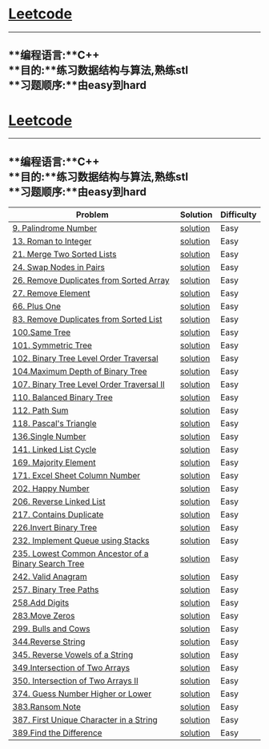 # [Leetcode](https://leetcode.com/problemset/algorithms/)
---

**编程语言:**C++<br>
**目的:**练习数据结构与算法,熟练stl<br>
**习题顺序:**由easy到hard<br>
---







# [Leetcode](https://leetcode.com/problemset/algorithms/)
---

**编程语言:**C++<br>
**目的:**练习数据结构与算法,熟练stl<br>
**习题顺序:**由easy到hard<br>
---







Problem | Solution | Difficulty
---|---|---
[9. Palindrome Number](https://leetcode.com/problems/palindrome-number)|[solution](https://github.com/RustonOoOo/leetcode/blob/master/9.%20Palindrome%20Number/solution.cpp)|Easy
[13. Roman to Integer](https://leetcode.com/problems/roman-to-integer/) | [solution](https://github.com/RustonOoOo/leetcode/tree/master/13.%20Roman%20to%20Integer) | Easy
[21. Merge Two Sorted Lists](https://leetcode.com/problems/merge-two-sorted-lists) | [solution](https://github.com/RustonOoOo/leetcode/blob/master/21.%20Merge%20Two%20Sorted%20Lists/solution.cpp)|Easy
[24. Swap Nodes in Pairs](https://leetcode.com/problems/swap-nodes-in-pairs)|[solution](https://github.com/RustonOoOo/leetcode/blob/master/24.%20Swap%20Nodes%20in%20Pairs/solution.cpp)|Easy
[26. Remove Duplicates from Sorted Array](https://leetcode.com/problems/remove-duplicates-from-sorted-array)|[solution](https://github.com/RustonOoOo/leetcode/tree/master/26.%20Remove%20Duplicates%20from%20Sorted%20Array)|Easy
[27. Remove Element](https://leetcode.com/problems/remove-element)|[solution](https://github.com/RustonOoOo/leetcode/tree/master/27.%20Remove%20Element)|Easy
[66. Plus One](https://leetcode.com/problems/plus-one/)|[solution](https://github.com/RustonOoOo/leetcode/blob/master/66.%20Plus%20One/solution.cpp)|Easy
[83. Remove Duplicates from Sorted List](https://leetcode.com/problems/remove-duplicates-from-sorted-list)|[solution](https://github.com/RustonOoOo/leetcode/blob/master/83.%20Remove%20Duplicates%20from%20Sorted%20List/solution.cpp)|Easy
[100.Same Tree](https://leetcode.com/problems/same-tree/) | [solution](https://github.com/RustonOoOo/leetcode/blob/master/100.Same%20Tree/solution.cpp) | Easy
[101. Symmetric Tree](https://leetcode.com/problems/symmetric-tree)|[solution](https://github.com/RustonOoOo/leetcode/tree/master/101.%20Symmetric%20Tree)|Easy
[102. Binary Tree Level Order Traversal](https://leetcode.com/problems/binary-tree-level-order-traversal)|[solution](https://github.com/RustonOoOo/leetcode/blob/master/102.%20Binary%20Tree%20Level%20Order%20Traversal/solution.cpp)|Easy
[104.Maximum Depth of Binary Tree](https://leetcode.com/problems/maximum-depth-of-binary-tree/)|[solution](https://github.com/RustonOoOo/leetcode/tree/master/104.Maximum%20Depth%20of%20Binary%20Tree)  | Easy
[107. Binary Tree Level Order Traversal II](https://leetcode.com/problems/binary-tree-level-order-traversal-ii)|[solution](https://github.com/RustonOoOo/leetcode/tree/master/107.%20Binary%20Tree%20Level%20Order%20Traversal%20II)|Easy
[110. Balanced Binary Tree](https://leetcode.com/problems/balanced-binary-tree)|[solution](https://github.com/RustonOoOo/leetcode/blob/master/110.%20Balanced%20Binary%20Tree/solution.cpp)|Easy
[112. Path Sum](https://leetcode.com/problems/path-sum)|[solution](https://github.com/RustonOoOo/leetcode/blob/master/112.%20Path%20Sum/solution.cpp)|Easy
[118. Pascal's Triangle](https://leetcode.com/problems/pascals-triangle)|[solution](https://github.com/RustonOoOo/leetcode/blob/master/118.%20Pascal's%20Triangle/solution.cpp)|Easy
[136.Single Number](https://leetcode.com/problems/single-number/) | [solution](https://github.com/RustonOoOo/leetcode/tree/master/136.Single%20Number)| Easy
[141. Linked List Cycle](https://leetcode.com/problems/linked-list-cycle)|[solution](https://github.com/RustonOoOo/leetcode/tree/master/141.%20Linked%20List%20Cycle)|Easy
[169. Majority Element](https://leetcode.com/problems/majority-element/)|[solution](https://github.com/RustonOoOo/leetcode/tree/master/169.%20Majority%20Element%20%20QuestionEditorial%20Solution) | Easy
[171. Excel Sheet Column Number](https://leetcode.com/problems/excel-sheet-column-number/) |[solution](https://github.com/RustonOoOo/leetcode/blob/master/171.%20Excel%20Sheet%20Column%20Number/solution.cpp) | Easy
[202. Happy Number](https://leetcode.com/problems/happy-number) |[solution](https://github.com/RustonOoOo/leetcode/blob/master/202.%20Happy%20Number/solution.cpp)|Easy
[206. Reverse Linked List](https://leetcode.com/problems/reverse-linked-list/)|[solution](https://github.com/RustonOoOo/leetcode/blob/master/206.%20Reverse%20Linked%20List%20%20QuestionEditorial%20Solution/solution.cpp)|Easy
[217. Contains Duplicate](https://leetcode.com/problems/contains-duplicate/)|[solution](https://github.com/RustonOoOo/leetcode/blob/master/217.%20Contains%20Duplicate%20%20QuestionEditorial%20Solution/solution.cpp)|Easy
[226.Invert Binary Tree](https://leetcode.com/problems/invert-binary-tree/)|[solution](https://github.com/RustonOoOo/leetcode/blob/master/226.Invert%20Binary%20Tree/solution.cpp)  | Easy
[232. Implement Queue using Stacks](https://leetcode.com/problems/implement-queue-using-stacks)|[solution](https://github.com/RustonOoOo/leetcode/blob/master/232.%20Implement%20Queue%20using%20Stacks/solution.cpp)|Easy
[235. Lowest Common Ancestor of a Binary Search Tree](https://leetcode.com/problems/lowest-common-ancestor-of-a-binary-search-tree)|[solution](https://github.com/RustonOoOo/leetcode/tree/master/235.%20Lowest%20Common%20Ancestor%20of%20a%20Binary%20Search%20Tree)|Easy
[242. Valid Anagram](https://leetcode.com/problems/valid-anagram/) |[solution](https://github.com/RustonOoOo/leetcode/tree/master/242.%20Valid%20Anagram) | Easy
[257. Binary Tree Paths](https://leetcode.com/problems/binary-tree-paths)|[solution](https://github.com/RustonOoOo/leetcode/blob/master/257.%20Binary%20Tree%20Paths/solution.cpp)|Easy
[258.Add Digits](https://leetcode.com/problems/add-digits/)|[solution](https://github.com/RustonOoOo/leetcode/blob/master/258.Add%20Digits/solution1.cpp) | Easy
[283.Move Zeros](https://leetcode.com/problems/move-zeroes/)|[solution](https://github.com/RustonOoOo/leetcode/blob/master/283.Move%20Zeros/solution.cpp) | Easy
[299. Bulls and Cows](https://leetcode.com/problems/bulls-and-cows)|[solution](https://github.com/RustonOoOo/leetcode/blob/master/299.%20Bulls%20and%20Cows/solution.cpp)|Easy
[344.Reverse String](https://leetcode.com/problems/reverse-string/)|[solution](https://github.com/RustonOoOo/leetcode/blob/master/344.Reverse%20String/solution.cpp) | Easy
[345. Reverse Vowels of a String](https://leetcode.com/problems/reverse-vowels-of-a-string)|[solution](https://github.com/RustonOoOo/leetcode/blob/master/345.%20Reverse%20Vowels%20of%20a%20String/solution.cpp)|Easy
[349.Intersection of Two Arrays](https://leetcode.com/problems/intersection-of-two-arrays/)|[solution](https://github.com/RustonOoOo/leetcode/tree/master/349.Intersection%20of%20Two%20Arrays) | Easy
[350. Intersection of Two Arrays II ](https://leetcode.com/problems/intersection-of-two-arrays-ii/)|[solution](https://github.com/RustonOoOo/leetcode/tree/master/350.%20Intersection%20of%20Two%20Arrays%20II%20%20QuestionEditorial%20Solution)|Easy
[374. Guess Number Higher or Lower](https://leetcode.com/problems/guess-number-higher-or-lower)|[solution](https://github.com/RustonOoOo/leetcode/blob/master/374.%20Guess%20Number%20Higher%20or%20Lower/solution.cpp)|Easy
[383.Ransom Note](https://leetcode.com/problems/ransom-note/)|[solution](https://github.com/RustonOoOo/leetcode/blob/master/383.Ransom%20Note/solution.cpp) | Easy
[387. First Unique Character in a String](https://leetcode.com/problems/first-unique-character-in-a-string/)|[solution](https://github.com/RustonOoOo/leetcode/blob/master/387.%20First%20Unique%20Character%20in%20a%20String/solution.cpp) |Easy
[389.Find the Difference](https://leetcode.com/problems/find-the-difference/)|[solution](https://github.com/RustonOoOo/leetcode/blob/master/389.Find%20the%20Difference/solution.cpp) | Easy
